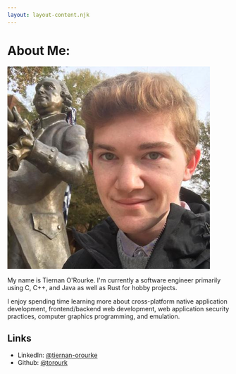 ```yaml
---
layout: layout-content.njk
---
```


# About Me:

<img src="/img/about/me.jpg" class="float-right" />

My name is Tiernan O'Rourke.
I'm currently a software engineer primarily using C, C++, and Java as well as Rust for hobby projects.

I enjoy spending time learning more about cross-platform native application development, frontend/backend web development, web application security practices, computer graphics programming, and emulation.

## Links

* LinkedIn: [@tiernan-orourke](https://linkedin.com/in/tiernan-orourke)
* Github: [@torourk](https://github.com/torourk)
